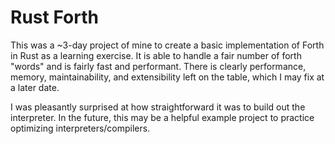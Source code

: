 # Rust Forth

This was a ~3-day project of mine to create a basic implementation of Forth in Rust as a learning exercise. It is able to handle a fair number of forth "words" and is fairly fast and performant. There is clearly performance, memory, maintainability, and extensibility left on the table, which I may fix at a later date.

I was pleasantly surprised at how straightforward it was to build out the interpreter. In the future, this may be a helpful example project to practice optimizing interpreters/compilers.
